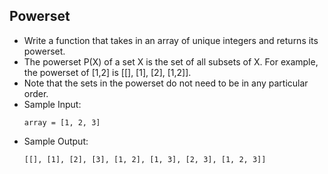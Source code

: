 ## Powerset

- Write a function that takes in an array of unique integers and returns its powerset.
- The powerset P(X) of a set X is the set of all subsets of X. For example, the powerset of [1,2] is [[], [1], [2], [1,2]].
- Note that the sets in the powerset do not need to be in any particular order.  
- Sample Input:
    ~~~
    array = [1, 2, 3]
    ~~~
- Sample Output:
    ~~~
    [[], [1], [2], [3], [1, 2], [1, 3], [2, 3], [1, 2, 3]]
    ~~~